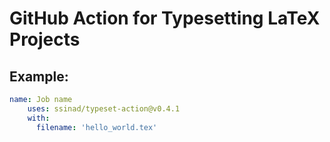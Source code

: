 # GitHub Action for Typesetting LaTeX Projects
## Example:
```yaml
name: Job name
    uses: ssinad/typeset-action@v0.4.1
    with:
      filename: 'hello_world.tex'
```